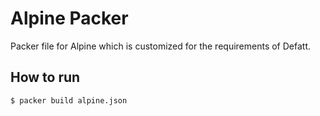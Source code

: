 # Alpine Packer 

Packer file for Alpine which is customized for the requirements of Defatt. 

## How to run 
```bash 
$ packer build alpine.json
```
